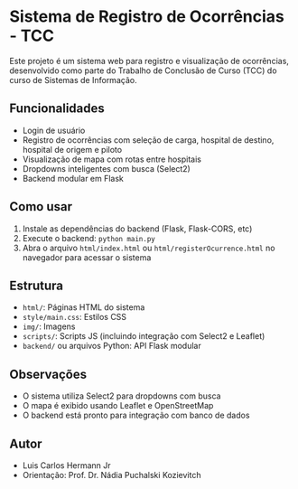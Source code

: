# Sistema de Registro de Ocorrências - TCC

Este projeto é um sistema web para registro e visualização de ocorrências, desenvolvido como parte do Trabalho de Conclusão de Curso (TCC) do curso de Sistemas de Informação.

## Funcionalidades
- Login de usuário
- Registro de ocorrências com seleção de carga, hospital de destino, hospital de origem e piloto
- Visualização de mapa com rotas entre hospitais
- Dropdowns inteligentes com busca (Select2)
- Backend modular em Flask

## Como usar

1. Instale as dependências do backend (Flask, Flask-CORS, etc)
2. Execute o backend: `python main.py`
3. Abra o arquivo `html/index.html` ou `html/registerOcurrence.html` no navegador para acessar o sistema

## Estrutura
- `html/`: Páginas HTML do sistema
- `style/main.css`: Estilos CSS
- `img/`: Imagens
- `scripts/`: Scripts JS (incluindo integração com Select2 e Leaflet)
- `backend/` ou arquivos Python: API Flask modular

## Observações
- O sistema utiliza Select2 para dropdowns com busca
- O mapa é exibido usando Leaflet e OpenStreetMap
- O backend está pronto para integração com banco de dados

## Autor
- Luis Carlos Hermann Jr
- Orientação: Prof. Dr. Nádia Puchalski Kozievitch
